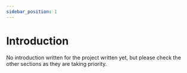```yaml
---
sidebar_position: 1
---
```


# Introduction
No introduction written for the project written yet, but please check the other sections as they are taking
priority.